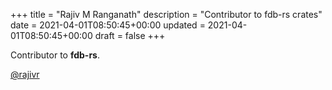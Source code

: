 +++
title = "Rajiv M Ranganath"
description = "Contributor to fdb-rs crates"
date = 2021-04-01T08:50:45+00:00
updated = 2021-04-01T08:50:45+00:00
draft = false
+++

Contributor to **fdb-rs**.

[@rajivr](https://github.com/rajivr)

